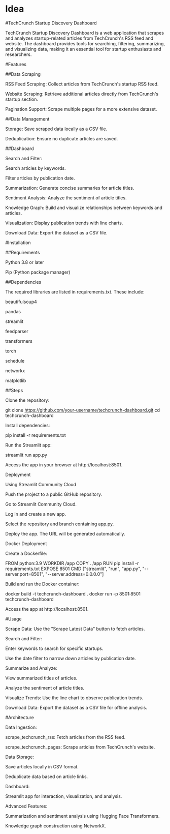 # Idea

#TechCrunch Startup Discovery Dashboard

TechCrunch Startup Discovery Dashboard is a web application that scrapes and analyzes startup-related articles from TechCrunch's RSS feed and website. The dashboard provides tools for searching, filtering, summarizing, and visualizing data, making it an essential tool for startup enthusiasts and researchers.

#Features

##Data Scraping

RSS Feed Scraping: Collect articles from TechCrunch's startup RSS feed.

Website Scraping: Retrieve additional articles directly from TechCrunch's startup section.

Pagination Support: Scrape multiple pages for a more extensive dataset.

##Data Management

Storage: Save scraped data locally as a CSV file.

Deduplication: Ensure no duplicate articles are saved.

##Dashboard

Search and Filter:

Search articles by keywords.

Filter articles by publication date.

Summarization: Generate concise summaries for article titles.

Sentiment Analysis: Analyze the sentiment of article titles.

Knowledge Graph: Build and visualize relationships between keywords and articles.

Visualization: Display publication trends with line charts.

Download Data: Export the dataset as a CSV file.

#Installation

##Requirements

Python 3.8 or later

Pip (Python package manager)

##Dependencies

The required libraries are listed in requirements.txt. These include:

beautifulsoup4

pandas

streamlit

feedparser

transformers

torch

schedule

networkx

matplotlib

##Steps

Clone the repository:

git clone https://github.com/your-username/techcrunch-dashboard.git
cd techcrunch-dashboard

Install dependencies:

pip install -r requirements.txt

Run the Streamlit app:

streamlit run app.py

Access the app in your browser at http://localhost:8501.

Deployment

Using Streamlit Community Cloud

Push the project to a public GitHub repository.

Go to Streamlit Community Cloud.

Log in and create a new app.

Select the repository and branch containing app.py.

Deploy the app. The URL will be generated automatically.

Docker Deployment

Create a Dockerfile:

FROM python:3.9
WORKDIR /app
COPY . /app
RUN pip install -r requirements.txt
EXPOSE 8501
CMD ["streamlit", "run", "app.py", "--server.port=8501", "--server.address=0.0.0.0"]

Build and run the Docker container:

docker build -t techcrunch-dashboard .
docker run -p 8501:8501 techcrunch-dashboard

Access the app at http://localhost:8501.

#Usage

Scrape Data: Use the "Scrape Latest Data" button to fetch articles.

Search and Filter:

Enter keywords to search for specific startups.

Use the date filter to narrow down articles by publication date.

Summarize and Analyze:

View summarized titles of articles.

Analyze the sentiment of article titles.

Visualize Trends: Use the line chart to observe publication trends.

Download Data: Export the dataset as a CSV file for offline analysis.

#Architecture

Data Ingestion:

scrape_techcrunch_rss: Fetch articles from the RSS feed.

scrape_techcrunch_pages: Scrape articles from TechCrunch's website.

Data Storage:

Save articles locally in CSV format.

Deduplicate data based on article links.

Dashboard:

Streamlit app for interaction, visualization, and analysis.

Advanced Features:

Summarization and sentiment analysis using Hugging Face Transformers.

Knowledge graph construction using NetworkX.
